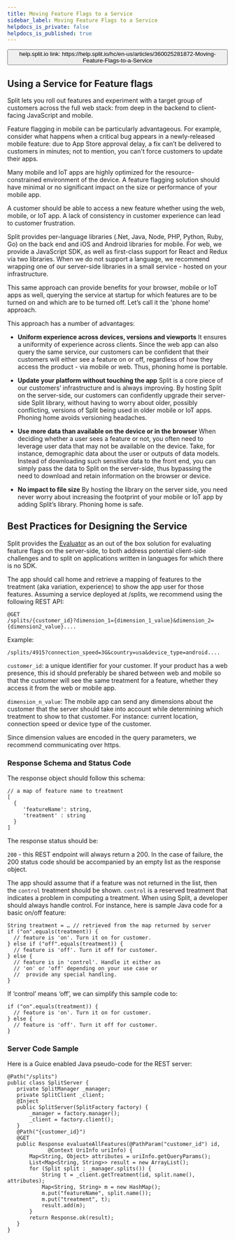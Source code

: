 ```yaml
---
title: Moving Feature Flags to a Service
sidebar_label: Moving Feature Flags to a Service
helpdocs_is_private: false
helpdocs_is_published: true
---
```


<p>
  <button style={{borderRadius:'8px', border:'1px', fontFamily:'Courier New', fontWeight:'800', textAlign:'left'}}> help.split.io link: https://help.split.io/hc/en-us/articles/360025281872-Moving-Feature-Flags-to-a-Service </button>
</p>


## Using a Service for Feature flags

Split lets you roll out features and experiment with a target group of customers across the full web stack: from deep in the backend to client-facing JavaScript and mobile.

Feature flagging in mobile can be particularly advantageous. For example, consider what happens when a critical bug appears in a newly-released mobile feature: due to App Store approval delay, a fix can’t be delivered to customers in minutes; not to mention, you can't force customers to update their apps.

Many mobile and IoT apps are highly optimized for the resource-constrained environment of the device. A feature flagging solution should have minimal or no significant impact on the size or performance of your mobile app.

A customer should be able to access a new feature whether using the web, mobile, or IoT app. A lack of consistency in customer experience can lead to customer frustration.

Split provides per-language libraries (.Net, Java, Node, PHP, Python, Ruby, Go) on the back end and iOS and Android libraries for mobile. For web, we provide a JavaScript SDK, as well as first-class support for React and Redux vía two libraries. When we do not support a language, we recommend wrapping one of our server-side libraries in a small service - hosted on your infrastructure.

This same approach can provide benefits for your browser, mobile or IoT apps as well, querying the service at startup for which features are to be turned on and which are to be turned off. Let’s call it the 'phone home' approach.

This approach has a number of advantages:

* **Uniform experience across devices, versions and viewports**
  It ensures a uniformity of experience across clients. Since the web app can also query the same service, our customers can be confident that their customers will either see a feature on or off, regardless of how they access the product - via mobile or web. Thus, phoning home is portable.

* **Update your platform without touching the app**
  Split is a core piece of our customers’ infrastructure and is always improving. By hosting Split on the server-side, our customers can confidently upgrade their server-side Split library, without having to worry about older, possibly conflicting, versions of Split being used in older mobile or IoT apps. Phoning home avoids versioning headaches.

* **Use more data than available on the device or in the browser**
  When deciding whether a user sees a feature or not, you often need to leverage user data that may not be available on the device. Take, for instance, demographic data about the user or outputs of data models. Instead of downloading such sensitive data to the front end, you can simply pass the data to Split on the server-side, thus bypassing the need to download and retain information on the browser or device.

* **No impact to file size**
  By hosting the library on the server side, you need never worry about increasing the footprint of your mobile or IoT app by adding Split’s library. Phoning home is safe.

## Best Practices for Designing the Service

Split provides the [Evaluator](https://help.split.io/hc/en-us/articles/360020037072-Split-Evaluator) as an out of the box solution for evaluating feature flags on the server-side, to both address potential client-side challenges and to split on applications written in languages for which there is no SDK.

The app should call home and retrieve a mapping of features to the treatment (aka variation, experience) to show the app user for those features. Assuming a service deployed at /splits, we recommend using the following REST API:

```
@GET 
/splits/{customer_id}?dimension_1={dimension_1_value}&dimension_2={dimension2_value}....
```

Example:

```
/splits/4915?connection_speed=3G&country=usa&device_type=android....
```

`customer_id`: a unique identifier for your customer. If your product has a web presence, this id should preferably be shared between web and mobile so that the customer will see the same treatment for a feature, whether they access it from the web or mobile app.

`dimension_n_value`: The mobile app can send any dimensions about the customer that the server should take into account while determining which treatment to show to that customer. For instance: current location, connection speed or device type of the customer.

Since dimension values are encoded in the query parameters, we recommend communicating over https.

### Response Schema and Status Code

The response object should follow this schema:

```
// a map of feature name to treatment
[
  {
     'featureName': string,
     'treatment' : string
  }
]
```

The response status should be:

`200` - this REST endpoint will always return a 200. In the case of failure, the 200 status code should be accompanied by an empty list as the response object.

The app should assume that if a feature was not returned in the list, then the `control` treatment should be shown. `control` is a reserved treatment that indicates a problem in computing a treatment. When using Split, a developer should always handle control. For instance, here is sample Java code for a basic on/off feature:

```
String treatment = … // retrieved from the map returned by server
if ("on".equals(treatment)) {
  // feature is 'on'. Turn it on for customer.
} else if ("off".equals(treatment)) {
  // feature is 'off'. Turn it off for customer.
} else {
  // feature is in 'control'. Handle it either as
  // 'on' or 'off' depending on your use case or
  //  provide any special handling.
}
```

If ‘control’ means ‘off’, we can simplify this sample code to:

```
if ("on".equals(treatment)) {
  // feature is 'on'. Turn it on for customer.
} else {
  // feature is 'off'. Turn it off for customer.
}
```

### Server Code Sample

Here is a Guice enabled Java pseudo-code for the REST server:

```
@Path("/splits")
public class SplitServer {
   private SplitManager _manager;
   private SplitClient _client;
   @Inject
   public SplitServer(SplitFactory factory) {
       _manager = factory.manager();
       _client = factory.client();
   }
   @Path("{customer_id}")
   @GET
   public Response evaluateAllFeatures(@PathParam("customer_id") id,
             @Context UriInfo uriInfo) {
       Map<String, Object> attributes = uriInfo.getQueryParams();
       List<Map<String, String>> result = new ArrayList();
       for (Split split : _manager.splits()) {
           String t = _client.getTreatment(id, split.name(), attributes);
           Map<String, String> m = new HashMap();
           m.put("featureName", split.name());
           m.put("treatment", t);
           result.add(m);
       }
       return Response.ok(result);
   }
}
```